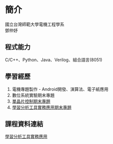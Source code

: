 # 簡介
國立台灣師範大學電機工程學系  
鄧仲妤

## 程式能力
C/C++、Python、Java、Verilog、組合語言(8051)
## 學習經歷
1. 電機專題製作 - Android開發、演算法、電子紙應用
2. 數位系統實驗期末專題
3. [單晶片控制期末專題](https://github.com/deng41075010h/EE/tree/main/SingleChip%20Control)
4. [學習分析工具實務應用期末專題](https://github.com/deng41075010h/LAT/tree/main/final%20project)

## 課程資料連結
[學習分析工具實務應用](https://github.com/deng41075010h/LAT)

